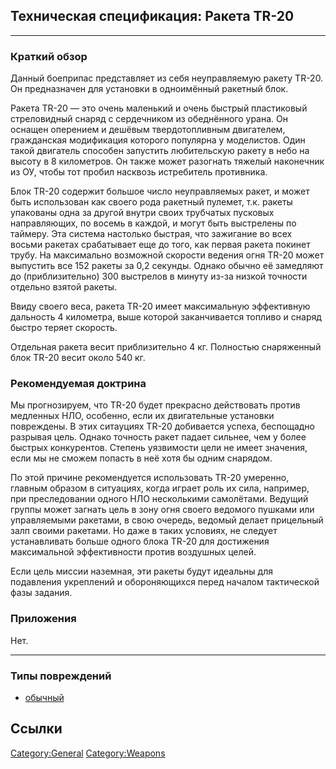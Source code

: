 ## Техническая спецификация: Ракета TR-20

------------------------------------------------------------------------

### Краткий обзор

Данный боеприпас представляет из себя неуправляемую ракету TR-20. Он
предназначен для установки в одноимённый ракетный блок.

Ракета TR-20 — это очень маленький и очень быстрый пластиковый
стреловидный снаряд с сердечником из обеднённого урана. Он оснащен
оперением и дешёвым твердотопливным двигателем, гражданская модификация
которого популярна у моделистов. Один такой двигатель способен запустить
любительскую ракету в небо на высоту в 8 километров. Он также может
разогнать тяжелый наконечник из ОУ, чтобы тот пробил насквозь
истребитель противника.

Блок TR-20 содержит большое число неуправляемых ракет, и может быть
использован как своего рода ракетный пулемет, т.к. ракеты упакованы одна
за другой внутри своих трубчатых пусковых направляющих, по восемь в
каждой, и могут быть выстрелены по таймеру. Эта система настолько
быстрая, что зажигание во всех восьми ракетах срабатывает еще до того,
как первая ракета покинет трубу. На максимально возможной скорости
ведения огня TR-20 может выпустить все 152 ракеты за 0,2 секунды. Однако
обычно её замедляют до (приблизительно) 300 выстрелов в минуту из-за
низкой точности отдельно взятой ракеты.

Ввиду своего веса, ракета TR-20 имеет максимальную эффективную дальность
4 километра, выше которой заканчивается топливо и снаряд быстро теряет
скорость.

Отдельная ракета весит приблизительно 4 кг. Полностью снаряженный блок
TR-20 весит около 540 кг.

### Рекомендуемая доктрина

Мы прогнозируем, что TR-20 будет прекрасно действовать против медленных
НЛО, особенно, если их двигательные установки повреждены. В этих
ситауциях TR-20 добивается успеха, беспощадно разрывая цель. Однако
точность ракет падает сильнее, чем у более быстрых конкурентов. Степень
уязвимости цели не имеет значения, если мы не сможем попасть в неё хотя
бы одним снарядом.

По этой причине рекомендуется использовать TR-20 умеренно, главным
образом в ситуациях, когда играет роль их сила, например, при
преследовании одного НЛО несколькими самолётами. Ведущий группы может
загнать цель в зону огня своего ведомого пушками или управляемыми
ракетами, в свою очередь, ведомый делает прицельный залп своими
ракетами. Но даже в таких условиях, не следует устанавливать больше
одного блока TR-20 для достижения максимальной эффективности против
воздушных целей.

Если цель миссии наземная, эти ракеты будут идеальны для подавления
укреплений и обороняющихся перед началом тактической фазы задания.

### Приложения

Нет.

------------------------------------------------------------------------

### Типы повреждений

- [обычный](Типы_повреждений/обычный "wikilink")

## Ссылки

[Category:General](Category:General "wikilink")
[Category:Weapons](Category:Weapons "wikilink")